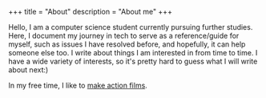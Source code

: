 +++
title = "About"
description = "About me"
+++

Hello, I am a computer science student currently pursuing further studies. Here, I document my journey in tech to serve as a reference/guide for myself, such as issues I have resolved before, and hopefully, it can help someone else too. I write about things I am interested in from time to time. I have a wide variety of interests, so it's pretty hard to guess what I will write about next:)

In my free time, I like to [make action films](https://www.youtube.com/c/StuntFiction).
